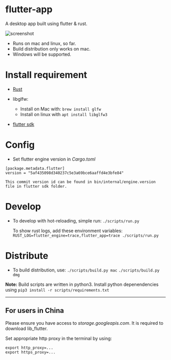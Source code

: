 # flutter-app

A desktop app built using flutter & rust.

![screenshot](https://raw.githubusercontent.com/gliheng/flutter-rs/master/www/images/screenshot_mac.png)


- Runs on mac and linux, so far.
- Build distribution only works on mac.
- Windows will be supported.

# Install requirement

- [Rust](https://www.rust-lang.org/tools/install)
- libglfw:
    - Install on Mac with: `brew install glfw`
    - Install on linux with `apt install libglfw3`
    
- [flutter sdk](https://flutter.io)

# Config
- Set flutter engine version in *Cargo.toml*

```
[package.metadata.flutter]
version = "5af435098d340237c5e3a69bce6aaffd4e3bfe84"
```

    This commit version id can be found in bin/internal/engine.version file in flutter sdk folder.

# Develop
- To develop with hot-reloading, simple run:
    `./scripts/run.py`

    To show rust logs, add these environment variables: `RUST_LOG=flutter_engine=trace,flutter_app=trace ./scripts/run.py`

# Distribute
- To build distribution, use:
    `./scripts/build.py mac`
    `./scripts/build.py dmg`

**Note:**
Build scripts are written in python3. Install python depenendencies using `pip3 install -r scripts/requirements.txt`

---

## For users in China
Please ensure you have access to *storage.googleapis.com*. It is required to download lib_flutter. 

Set appropriate http proxy in the terminal by using:
```shell
export http_proxy=...
export https_proxy=...
```